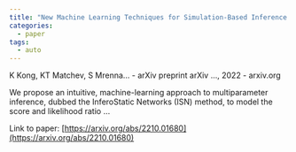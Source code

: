 ```yaml
---
title: "New Machine Learning Techniques for Simulation-Based Inference: InferoStatic Nets, Kernel Score Estimation, and Kernel Likelihood Ratio Estimation"
categories:
  - paper
tags:
  - auto
---
```

K Kong, KT Matchev, S Mrenna… - arXiv preprint arXiv …, 2022 - arxiv.org

We propose an intuitive, machine-learning approach to multiparameter inference, dubbed the InferoStatic Networks (ISN) method, to model the score and likelihood ratio …

Link to paper: [https://arxiv.org/abs/2210.01680](https://arxiv.org/abs/2210.01680)
